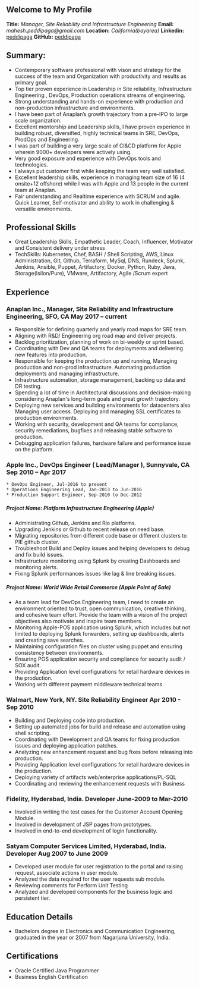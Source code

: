 ## Welcome to My Profile

  **Title:**     _Manager, Site Reliability and Infrastructure Engineering_
  **Email:**     _mahesh.peddipaga@gmail.com_ 
  **Location:**  _California(bayarea)_ 
  **Linkedin:**  [peddipaga](https://www.linkedin.com/in/peddipaga/)
  **GitHub:**    [peddipaga](https://github.com/peddipaga)


## Summary:
* Contemporary software professional with vison and strategy for the success of the team and Organization with productivity and results as primary goal.
* Top tier proven experience in Leadership in Site reliability, Infrastructure Engineering , DevOps, Production operations streams of engineering.
* Strong understanding and hands-on experience with production and non-production infrastructure and environments.
* I have been part of Anaplan’s growth trajectory from a pre-IPO to large scale organization.
* Excellent mentorship and Leadership skills, I have proven experience in building robust, diversified, highly technical teams in SRE, DevOps, ProdOps and Engineering.
* I was part of building a very large scale of CI&CD platform for Apple wherein 9000+ developers were actively using.
* Very good exposure and experience with DevOps tools and technologies.
* I always put customer first while keeping the team very well satisfied.
* Excellent leadership skills, experience in managing team size of 16 (4 onsite+12 offshore) while I was with Apple and 13 people in the current team at Anaplan.
* Fair understanding and Realtime experience with SCRUM and agile. Quick Learner, Self-motivator and ability to work in challenging & versatile environments.


## Professional Skills
* Great Leadership Skills, Empathetic Leader, Coach, Influencer, Motivator and Consistent delivery under stress
* TechSkills:  Kubernetes, Chef, BASH / Shell Scripting, AWS, Linux Administration, Git, Github, Terraform, MySql, DNS, Rundeck, Splunk, Jenkins, Ansible, Puppet, Artifactory, Docker, Python, Ruby, Java, Storage(Isilon/Pure), VMware, Artifactory, Agile /Scrum expert

## Experience


### Anaplan Inc., Manager, Site Reliability and Infrastructure Engineering, SFO, CA                     May 2017  – current
* Responsible for defining quarterly and yearly road maps for SRE team.
* Aligning with R&D/ Engineering org road map and deliver projects.
* Backlog prioritization, planning of work on bi-weekly or sprint based.
* Coordinating with Dev and QA teams for deployments and delivering new features into production.
* Responsible for keeping the production up and running, Managing production and non-prod infrastructure. Automating production deployments and managing infrastructure.
* Infrastructure automation, storage management, backing up data and DR testing.
* Spending a lot of time in Architectural discussions and decision-making considering Anaplan's long-term goals and great growth trajectory.
* Deploying new services and building environments for datacenters also Managing user access. Deploying and managing SSL certificates to production environments.
* Working with security, development and QA teams for compliance, security remediations, bugfixes and releasing stable software to production.
* Debugging application failures, hardware failure and performance issue on the platform.


### Apple Inc., DevOps Engineer ( Lead/Manager ), Sunnyvale, CA            				                                Sep 2010 – Apr 2017

    * DevOps Engineer, Jul-2016 to present
    * Operations Engineering Lead, Jan-2013 to Jun-2016 
    * Production Support Engineer, Sep-2010 to Dec-2012

##### Project Name:  Platform Infrastructure Engineering (Apple)      
* Administrating Github, Jenkins and Rio platforms.
* Upgrading Jenkins or Github to recent release on need base. 
* Migrating repositories from different code base or different clusters to PIE github cluster.
* Troubleshoot Build and Deploy issues and helping developers to debug and fix build issues.
* Infrastructure monitoring using Splunk by creating Dashboards and monitoring alerts.
* Fixing Splunk performances issues like lag & line breaking issues.

##### Project Name:  World Wide Retail Commerce (Apple Point of Sale)   
* As a team lead for DevOps Engineering team, I need to create an environment oriented to trust, open communication, creative thinking, and cohesive team effort. Provide the team with a vision of the project objectives also motivate and inspire team members.
* Monitoring Apple-POS application using Splunk, which includes but not limited to deploying Splunk forwarders, setting up dashboards, alerts and creating save searches. 
* Maintaining configuration files on cluster using puppet and ensuring consistency between environments.
* Ensuring POS application security and compliance for security audit / SOX audit.
* Providing Application level configurations for retail hardware devices in the production.  
* Working with different payment middleware technical teams

### Walmart, New York, NY. Site Reliability Engineer                                                     Apr 2010 - Sep 2010
* Building and Deploying code into production. 
* Setting up automated jobs for build and release and automation using shell scripting. 
* Coordinating with Development and QA teams for fixing production issues and deploying application patches.
* Analyzing new enhancement request and bug fixes before releasing into production.
* Providing Application level configurations for retail hardware devices in the production.  
* Deploying variety of artifacts web/enterprise applications/PL-SQL
* Coordinating and reviewing the enhancement requests with Business 

### Fidelity, Hyderabad, India. Developer				                                                 June-2009 to Mar-2010
* Involved in writing the test cases for the Customer Account Opening Module.
* Involved in development of JSP pages from prototypes.
* Involved in end-to-end development of login functionality.

### Satyam Computer Services Limited, Hyderabad, India. Developer 	                                 Aug 2007 to June 2009
* Developed user module for user registration to the portal and raising request, associate actions in user module.
* Analyzed the data required for the user requests sub module.
* Reviewing comments for Perform Unit Testing
* Analyzed and developed components for the business logic and persistent tier.


## Education Details
* Bachelors degree in Electronics and Communication Engineering, graduated in the year or 2007 from Nagarjuna University, India.


## Certifications
* Oracle Certified Java Programmer
* Business English Certification

